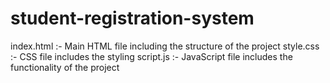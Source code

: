 # student-registration-system
index.html :- Main HTML file including the structure of the project
style.css :- CSS file includes the styling 
script.js :- JavaScript file includes the functionality of the project
